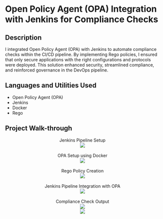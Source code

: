 <h1>Open Policy Agent (OPA) Integration with Jenkins for Compliance Checks</h1>


<h2>Description</h2>
I integrated Open Policy Agent (OPA) with Jenkins to automate compliance checks within the CI/CD pipeline. By implementing Rego policies, I ensured that only secure applications with the right configurations and protocols were deployed. This solution enhanced security, streamlined compliance, and reinforced governance in the DevOps pipeline.
<br />


<h2>Languages and Utilities Used</h2>

- Open Policy Agent (OPA) 
- Jenkins 
- Docker
- Rego 



<h2>Project Walk-through</h2>

<p align="center">
Jenkins Pipeline Setup <br />
<img src="https://i.imgur.com/smCjUwT.jpeg" />
<br />
<br />
OPA Setup using Docker <br/>
<img src="https://i.imgur.com/P1YAZ4z.jpeg"/>
<br />
<br />
Rego Policy Creation <br/>
<img src="https://i.imgur.com/dbjBbfv.jpeg"/>
<br />
<br />
Jenkins Pipeline Integration with OPA <br/>
<img src="https://i.imgur.com/htg4XeE.jpeg" />
<br />
<br />
Compliance Check Output <br/>
<img src="https://i.imgur.com/uX5Wsr1.jpeg" />
<br />
<img src="https://i.imgur.com/8QcLWBb.jpeg" />
<br />

</p>


